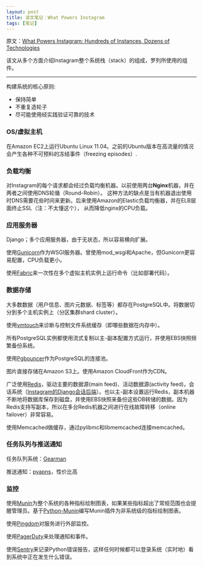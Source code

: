 ```yaml
---
layout: post
title: 读文笔记：What Powers Instagram
tags: [笔记]
---
```


原文：[What Powers Instagram: Hundreds of Instances, Dozens of Technologies](http://instagram-engineering.tumblr.com/post/13649370142/what-powers-instagram-hundreds-of-instances-dozens-of)

该文从多个方面介绍Instagram整个系统栈（stack）的组成，罗列所使用的组件。

---

构建系统的核心原则:

- 保持简单
- 不重复造轮子
- 尽可能使用经实践验证可靠的技术


### OS/虚拟主机

在Amazon EC2上运行Ubuntu Linux 11.04。之前的Ubuntu版本在高流量的情况会产生各种不可预料的冻结事件（freezing episodes）.


### 负载均衡

对Instagram的每个请求都会经过负载均衡机器。以前使用两台**Nginx**机器，并在两者之间使用DNS轮循（Round-Robin）。
这种方法的缺点是当有机器退出使用时DNS需要花些时间来更新。后来使用Amazon的Elastic负载均衡器，并在ELB层面终止SSL（注：不太懂这个），
从而降低nginx的CPU负载。


### 应用服务器

Django；多个应用服务器，由于无状态，所以容易横向扩展。

使用[Gunicorn](http://gunicorn.org/)作为WSGI服务器。曾使用mod_wsgi和Apache，但Gunicorn更容易配置，CPU负载更小。

使用[Fabric](http://fabric.readthedocs.org/en/1.3.3/index.html)来一次性在多个虚拟主机实例上运行命令（比如部署代码）。


### 数据存储

大多数数据（用户信息、图片元数据、标签等）都存在PostgreSQL中。将数据切分到多个主机实例上（分区集群shard cluster）。

使用[vmtouch](http://hoytech.com/vmtouch/)来诊断与控制文件系统缓存（即哪些数据在内存中）。

所有PostgreSQL实例都使用流式复制以主-副本配置方式运行，并使用EBS快照频繁备份系统。

使用[Pgbouncer](http://pgfoundry.org/projects/pgbouncer/)作为PostgreSQL的连接池。

图片直接存储在Amazon S3上。使用Amazon CloudFront作为CDN。

广泛使用[Redis](http://redis.io/)，驱动主要的数据源(main feed)、活动数据源(activity feed)，会话系统（[Instagram的Django会话后端](https://gist.github.com/mikeyk/910392)）。也以主-副本设置运行Redis，副本机器不断地将数据库保存到磁盘，并使用EBS快照来备份这些DB转储的数据。因为Redis支持写副本，所以在多台Redis机器之间进行在线故障转移（online failover）非常容易。

使用Memcached做缓存，通过pylibmc和libmemcached连接memcached。


### 任务队列与推送通知

任务队列系统：[Gearman](http://gearman.org/)

推送通知：[pyapns](https://github.com/samuraisam/pyapns)，性价比高


### 监控

使用[Munin](http://munin-monitoring.org/)为整个系统的各种指标绘制图表，如果某些指标超出了常规范围也会提醒管理员。基于[Python-Munin](http://samuelks.com/python-munin/)编写Munin插件为非系统级的指标绘制图表。

使用[Pingdom](http://pingdom.com/)对服务进行外部监控。

使用[PagerDuty](http://pagerduty.com/)来处理通知和事件。

使用[Sentry](https://pypi.python.org/pypi/django-sentry)来记录Python错误报告，这样任何时候都可以登录系统（实时地）看到系统中正在发生什么错误。
